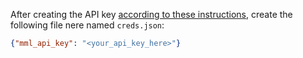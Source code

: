 After creating the API key [according to these instructions](https://www.maanmittauslaitos.fi/rajapinnat/api-avaimen-ohje), create the following file nere named `creds.json`:

```json
{"mml_api_key": "<your_api_key_here>"}

```